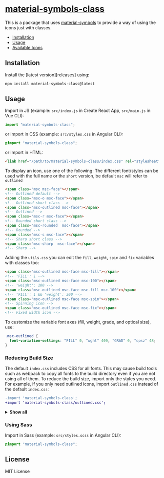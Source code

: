 # [material-symbols-class](https://github.com/joelcorrales/material-symbols-class)

This is a package that uses [material-symbols](https://github.com/marella/material-symbols/tree/main/material-symbols) to provide a way of using the icons just with classes.

- [Installation](#installation)
- [Usage](#usage)
- [Available Icons](#available-icons)

## Installation

Install the [latest version][releases] using:

```sh
npm install material-symbols-class@latest
```

## Usage

Import in JS (example: `src/index.js` in Create React App, `src/main.js` in Vue CLI):

```js
import "material-symbols-class";
```

or import in CSS (example: `src/styles.css` in Angular CLI):

```css
@import "material-symbols-class";
```

or import in HTML:

```html
<link href="/path/to/material-symbols-class/index.css" rel="stylesheet" />
```

To display an icon, use one of the following:
The different font/styles can be used with the full name or the `short` version, be default `msc` will refer to `outlined`

```html
<span class="msc msc-face"></span>
<!-- Outlined default -->
<span class="msc-o msc-face"></span>
<!-- Outlined short class -->
<span class="msc-outlined msc-face"></span>
<!-- Outlined -->
<span class="msc-r msc-face"></span>
<!-- Rounded short class -->
<span class="msc-rounded  msc-face"></span>
<!-- Rounded -->
<span class="msc-s msc-face"></span>
<!-- Sharp short class -->
<span class="msc-sharp  msc-face"></span>
<!-- Sharp -->
```

Adding the `utils.css` you can edit the `fill`, `weight`, `spin` and `fix` variables with classes too:

```html
<span class="msc-outlined msc-face msc-fill"></span>
<!-- 'FILL': 1 -->
<span class="msc-outlined msc-face msc-100"></span>
<!-- 'weight': 100 -->
<span class="msc-outlined msc-face msc-fill msc-100"></span>
<!-- 'FILL': 1 && 'weight': 300 -->
<span class="msc-outlined msc-face msc-spin"></span>
<!-- Spinning icon -->
<span class="msc-outlined msc-face msc-fix"></span>
<!-- Fixed width icon -->
```

To customize the variable font axes (fill, weight, grade, and optical size), use:

```css
.msc-outlined {
  font-variation-settings: "FILL" 0, "wght" 400, "GRAD" 0, "opsz" 48;
}
```

### Reducing Build Size

The default `index.css` includes CSS for all fonts. This may cause build tools such as webpack to copy all fonts to the build directory even if you are not using all of them. To reduce the build size, import only the styles you need. For example, if you only need outlined icons, import `outlined.css` instead of the default `index.css`:

```diff
-import 'material-symbols-class';
+import 'material-symbols-class/outlined.css';
```

<details>
<summary><strong>Show all</strong></summary><br>

| Icons    | CSS          | Sass          |
| :------- | :----------- | :------------ |
| Outlined | outlined.css | outlined.scss |
| Rounded  | rounded.css  | rounded.scss  |
| Sharp    | sharp.css    | sharp.scss    |

</details>

### Using Sass

Import in Sass (example: `src/styles.scss` in Angular CLI):

```scss
@import "material-symbols-class";
```

## License

MIT License
